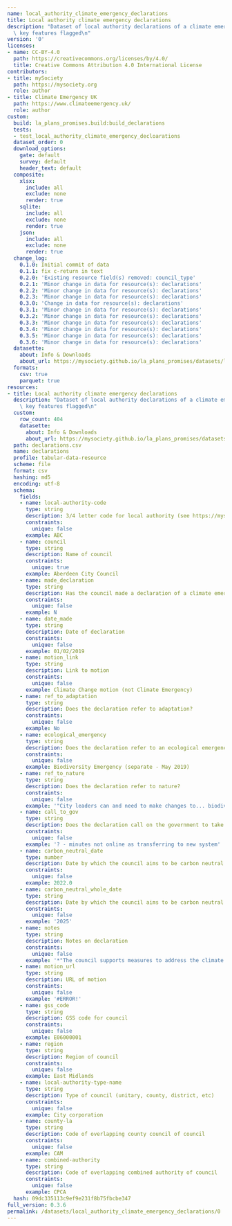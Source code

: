 ```yaml
---
name: local_authority_climate_emergency_declarations
title: Local authority climate emergency declarations
description: "Dataset of local authority declarations of a climate emergency with\
  \ key features flagged\n"
version: '0'
licenses:
- name: CC-BY-4.0
  path: https://creativecommons.org/licenses/by/4.0/
  title: Creative Commons Attribution 4.0 International License
contributors:
- title: mySociety
  path: https://mysociety.org
  role: author
- title: Climate Emergency UK
  path: https://www.climateemergency.uk/
  role: author
custom:
  build: la_plans_promises.build:build_declarations
  tests:
  - test_local_authority_climate_emergency_decloarations
  dataset_order: 0
  download_options:
    gate: default
    survey: default
    header_text: default
  composite:
    xlsx:
      include: all
      exclude: none
      render: true
    sqlite:
      include: all
      exclude: none
      render: true
    json:
      include: all
      exclude: none
      render: true
  change_log:
    0.1.0: Initial commit of data
    0.1.1: fix c-return in text
    0.2.0: 'Existing resource field(s) removed: council_type'
    0.2.1: 'Minor change in data for resource(s): declarations'
    0.2.2: 'Minor change in data for resource(s): declarations'
    0.2.3: 'Minor change in data for resource(s): declarations'
    0.3.0: 'Change in data for resource(s): declarations'
    0.3.1: 'Minor change in data for resource(s): declarations'
    0.3.2: 'Minor change in data for resource(s): declarations'
    0.3.3: 'Minor change in data for resource(s): declarations'
    0.3.4: 'Minor change in data for resource(s): declarations'
    0.3.5: 'Minor change in data for resource(s): declarations'
    0.3.6: 'Minor change in data for resource(s): declarations'
  datasette:
    about: Info & Downloads
    about_url: https://mysociety.github.io/la_plans_promises/datasets/local_authority_climate_emergency_declarations/0_3_6
  formats:
    csv: true
    parquet: true
resources:
- title: Local authority climate emergency declarations
  description: "Dataset of local authority declarations of a climate emergency with\
    \ key features flagged\n"
  custom:
    row_count: 404
    datasette:
      about: Info & Downloads
      about_url: https://mysociety.github.io/la_plans_promises/datasets/local_authority_climate_emergency_declarations/0_3_6#declarations
  path: declarations.csv
  name: declarations
  profile: tabular-data-resource
  scheme: file
  format: csv
  hashing: md5
  encoding: utf-8
  schema:
    fields:
    - name: local-authority-code
      type: string
      description: 3/4 letter code for local authority (see https://mysociety.github.io/uk_local_authority_names_and_codes/)
      constraints:
        unique: false
      example: ABC
    - name: council
      type: string
      description: Name of council
      constraints:
        unique: true
      example: Aberdeen City Council
    - name: made_declaration
      type: string
      description: Has the council made a declaration of a climate emergency?
      constraints:
        unique: false
      example: N
    - name: date_made
      type: string
      description: Date of declaration
      constraints:
        unique: false
      example: 01/02/2019
    - name: motion_link
      type: string
      description: Link to motion
      constraints:
        unique: false
      example: Climate Change motion (not Climate Emergency)
    - name: ref_to_adaptation
      type: string
      description: Does the declaration refer to adaptation?
      constraints:
        unique: false
      example: No
    - name: ecological_emergency
      type: string
      description: Does the declaration refer to an ecological emergency?
      constraints:
        unique: false
      example: Biodiversity Emergency (separate - May 2019)
    - name: ref_to_nature
      type: string
      description: Does the declaration refer to nature?
      constraints:
        unique: false
      example: '"City leaders can and need to make changes to... biodiversity policy"'
    - name: call_to_gov
      type: string
      description: Does the declaration call on the government to take action?
      constraints:
        unique: false
      example: '? - minutes not online as transferring to new system'
    - name: carbon_neutral_date
      type: number
      description: Date by which the council aims to be carbon neutral
      constraints:
        unique: false
      example: 2022.0
    - name: carbon_neutral_whole_date
      type: string
      description: Date by which the council aims to be carbon neutral (whole area)
      constraints:
        unique: false
      example: '2025'
    - name: notes
      type: string
      description: Notes on declaration
      constraints:
        unique: false
      example: '*"The council supports measures to address the climate emergency"'
    - name: motion_url
      type: string
      description: URL of motion
      constraints:
        unique: false
      example: '#ERROR!'
    - name: gss_code
      type: string
      description: GSS code for council
      constraints:
        unique: false
      example: E06000001
    - name: region
      type: string
      description: Region of council
      constraints:
        unique: false
      example: East Midlands
    - name: local-authority-type-name
      type: string
      description: Type of council (unitary, county, district, etc)
      constraints:
        unique: false
      example: City corporation
    - name: county-la
      type: string
      description: Code of overlapping county council of council
      constraints:
        unique: false
      example: CAM
    - name: combined-authority
      type: string
      description: Code of overlapping combined authority of council
      constraints:
        unique: false
      example: CPCA
  hash: 09dc335113c9ef9e231f8b75fbcbe347
full_version: 0.3.6
permalink: /datasets/local_authority_climate_emergency_declarations/0
---
```

